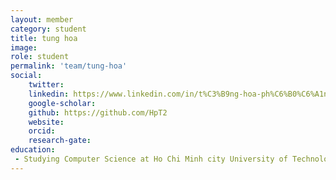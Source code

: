 ```yaml
---
layout: member
category: student
title: tung hoa
image: 
role: student
permalink: 'team/tung-hoa'
social:
    twitter: 
    linkedin: https://www.linkedin.com/in/t%C3%B9ng-hoa-ph%C6%B0%C6%A1ng-47143a255/
    google-scholar: 
    github: https://github.com/HpT2
    website:
    orcid: 
    research-gate: 
education:
 - Studying Computer Science at Ho Chi Minh city University of Technology
---
```

